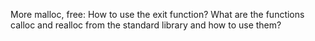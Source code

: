 More malloc, free:
How to use the exit function?
What are the functions calloc and realloc from the standard library and how to use them?
